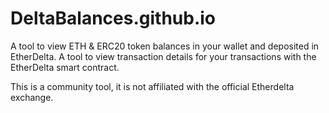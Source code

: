 # DeltaBalances.github.io
A tool to view ETH & ERC20 token balances in your wallet and deposited in EtherDelta.
A tool to view transaction details for your transactions with the EtherDelta smart contract.

This is a community tool, it is not affiliated with the official Etherdelta exchange.

